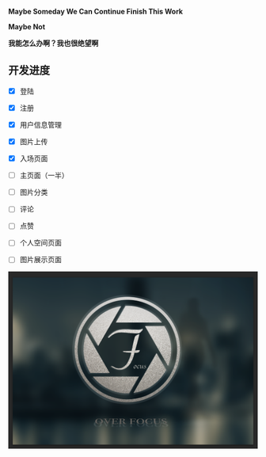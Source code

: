 **Maybe Someday We Can Continue Finish This Work**


**Maybe Not**


**我能怎么办啊？我也很绝望啊**


## 开发进度 ##
- [x] 登陆
- [x] 注册
- [x] 用户信息管理
- [x] 图片上传
- [x] 入场页面
- [ ] 主页面（一半）
- [ ] 图片分类
- [ ] 评论
- [ ] 点赞
- [ ] 个人空间页面
- [ ] 图片展示页面


![image](https://github.com/E1-304/OverFocus/blob/master/public/images/introduce.png)


